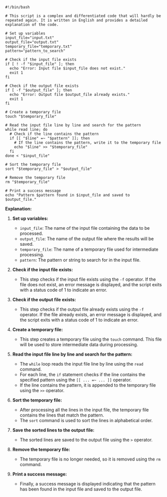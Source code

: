 ```shell
#!/bin/bash

# This script is a complex and differentiated code that will hardly be repeated again. It is written in English and provides a detailed explanation of the code.

# Set up variables
input_file="input.txt"
output_file="output.txt"
temporary_file="temporary.txt"
pattern="pattern_to_search"

# Check if the input file exists
if [ ! -f "$input_file" ]; then
  echo "Error: Input file $input_file does not exist."
  exit 1
fi

# Check if the output file exists
if [ -f "$output_file" ]; then
  echo "Error: Output file $output_file already exists."
  exit 1
fi

# Create a temporary file
touch "$temporary_file"

# Read the input file line by line and search for the pattern
while read line; do
  # Check if the line contains the pattern
  if [[ "$line" =~ "$pattern" ]]; then
    # If the line contains the pattern, write it to the temporary file
    echo "$line" >> "$temporary_file"
  fi
done < "$input_file"

# Sort the temporary file
sort "$temporary_file" > "$output_file"

# Remove the temporary file
rm "$temporary_file"

# Print a success message
echo "Pattern $pattern found in $input_file and saved to $output_file."

```

**Explanation:**

1. **Set up variables:**
   - `input_file`: The name of the input file containing the data to be processed.
   - `output_file`: The name of the output file where the results will be saved.
   - `temporary_file`: The name of a temporary file used for intermediate processing.
   - `pattern`: The pattern or string to search for in the input file.

2. **Check if the input file exists:**
   - This step checks if the input file exists using the `-f` operator. If the file does not exist, an error message is displayed, and the script exits with a status code of 1 to indicate an error.

3. **Check if the output file exists:**
   - This step checks if the output file already exists using the `-f` operator. If the file already exists, an error message is displayed, and the script exits with a status code of 1 to indicate an error.

4. **Create a temporary file:**
   - This step creates a temporary file using the `touch` command. This file will be used to store intermediate data during processing.

5. **Read the input file line by line and search for the pattern:**
   - The `while` loop reads the input file line by line using the `read` command.
   - For each line, the `if` statement checks if the line contains the specified pattern using the `[[ ... =~ ... ]]` operator.
   - If the line contains the pattern, it is appended to the temporary file using the `>>` operator.

6. **Sort the temporary file:**
   - After processing all the lines in the input file, the temporary file contains the lines that match the pattern.
   - The `sort` command is used to sort the lines in alphabetical order.

7. **Save the sorted lines to the output file:**
   - The sorted lines are saved to the output file using the `>` operator.

8. **Remove the temporary file:**
   - The temporary file is no longer needed, so it is removed using the `rm` command.

9. **Print a success message:**
   - Finally, a success message is displayed indicating that the pattern has been found in the input file and saved to the output file.